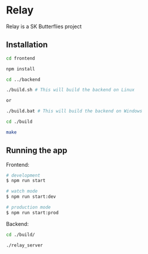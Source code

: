 # Relay

Relay is a SK Butterflies project

## Installation

```bash
cd frontend

npm install

cd ../backend

./build.sh # This will build the backend on Linux

or

./build.bat # This will build the backend on Windows

cd ./build

make
```

## Running the app

Frontend:

```bash
# development
$ npm run start

# watch mode
$ npm run start:dev

# production mode
$ npm run start:prod
```

Backend:

```bash
cd ./build/

./relay_server
```
